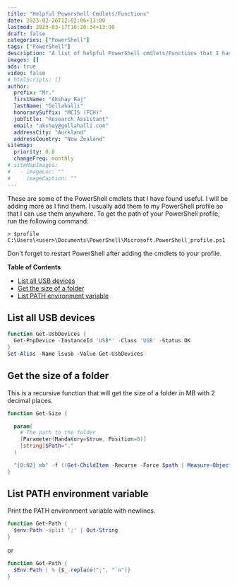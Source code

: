 ```yaml
---
title: "Helpful Powershell Cmdlets/Functions"
date: 2023-02-26T12:02:06+13:00
lastmod: 2023-03-17T16:20:34+13:00
draft: false
categories: ["PowerShell"]
tags: ["PowerShell"]
description: "A list of helpful PowerShell cmdlets/Functions that I have found useful."
images: []
ads: true
video: false
# htmlScripts: []
author:
  prefix: "Mr."
  firstName: "Akshay Raj"
  lastName: "Gollahalli"
  honorarySuffix: "MCIS (FCH)"
  jobTitle: "Research Assistant"
  email: "akshay@gollahalli.com"
  addressCity: "Auckland"
  addressCountry: "New Zealand"
sitemap:
  priority: 0.8
  changeFreq: monthly
# siteMapImages:
#   - imageLoc: ""
#     imageCaption: ""
---
```


<!--adsense-->

These are some of the PowerShell cmdlets that I have found useful. I will be adding more as I find them. I usually add them to my PowerShell profile so that I can use them anywhere. To get the path of your PowerShell profile, run the following command:

```
> $profile
C:\Users\<user>\Documents\PowerShell\Microsoft.PowerShell_profile.ps1
```

Don't forget to restart PowerShell after adding the cmdlets to your profile.

**Table of Contents**

- [List all USB devices](#list-all-usb-devices)
- [Get the size of a folder](#get-the-size-of-a-folder)
- [List PATH environment variable](#list-path-environment-variable)

## List all USB devices

```powershell
function Get-UsbDevices { 
  Get-PnpDevice -InstanceId 'USB*' -Class 'USB' -Status OK 
}
Set-Alias -Name lsusb -Value Get-UsbDevices
```

## Get the size of a folder

This is a recursive function that will get the size of a folder in MB with 2 decimal places.

```powershell
function Get-Size {

  param(
    # The path to the folder
    [Parameter(Mandatory=$true, Position=0)]
    [string]$Path="."
  )

  "{0:N2} mb" -f ((Get-ChildItem -Recurse -Force $path | Measure-Object -Property Length -sum).Sum / 1Mb)
}
```

## List PATH environment variable

Print the PATH environment variable with newlines.

```powershell
function Get-Path {
  $env:Path -split ';' | Out-String
}
```

or

```powershell
function Get-Path {
  $Env:Path | % {$_.replace(";", "`n")}
}
```
